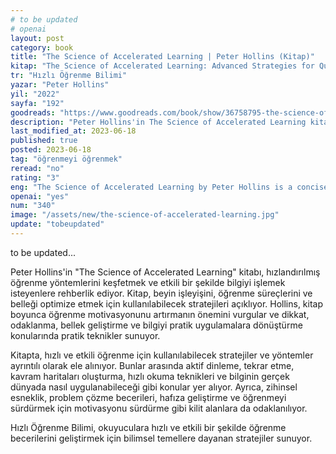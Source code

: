 ```yaml
---
# to be updated
# openai
layout: post
category: book
title: "The Science of Accelerated Learning | Peter Hollins (Kitap)"
kitap: "The Science of Accelerated Learning: Advanced Strategies for Quicker Comprehension, Greater Retention, and Systematic Expertise"
tr: "Hızlı Öğrenme Bilimi"
yazar: "Peter Hollins"
yil: "2022"
sayfa: "192"
goodreads: "https://www.goodreads.com/book/show/36758795-the-science-of-accelerated-learning"
description: "Peter Hollins'in The Science of Accelerated Learning kitabı, bilimsel temellere dayanan stratejilerle öğrenme sürecini hızlandırmayı ve bilgiyi etkili bir şekilde işlemeyi amaçlıyor."
last_modified_at: 2023-06-18
published: true
posted: 2023-06-18
tag: "öğrenmeyi öğrenmek"
reread: "no"
rating: "3"
eng: "The Science of Accelerated Learning by Peter Hollins is a concise guide that offers evidence-based strategies to enhance learning, improve memory, and increase focus, providing practical tools for effective information processing and application."
openai: "yes"
num: "340"
image: "/assets/new/the-science-of-accelerated-learning.jpg"
update: "tobeupdated"
---
```


to be updated...

Peter Hollins'in "The Science of Accelerated Learning" kitabı, hızlandırılmış öğrenme yöntemlerini keşfetmek ve etkili bir şekilde bilgiyi işlemek isteyenlere rehberlik ediyor. Kitap, beyin işleyişini, öğrenme süreçlerini ve belleği optimize etmek için kullanılabilecek stratejileri açıklıyor. Hollins, kitap boyunca öğrenme motivasyonunu artırmanın önemini vurgular ve dikkat, odaklanma, bellek geliştirme ve bilgiyi pratik uygulamalara dönüştürme konularında pratik teknikler sunuyor.

Kitapta, hızlı ve etkili öğrenme için kullanılabilecek stratejiler ve yöntemler ayrıntılı olarak ele alınıyor. Bunlar arasında aktif dinleme, tekrar etme, kavram haritaları oluşturma, hızlı okuma teknikleri ve bilginin gerçek dünyada nasıl uygulanabileceği gibi konular yer alıyor. Ayrıca, zihinsel esneklik, problem çözme becerileri, hafıza geliştirme ve öğrenmeyi sürdürmek için motivasyonu sürdürme gibi kilit alanlara da odaklanılıyor.

Hızlı Öğrenme Bilimi, okuyuculara hızlı ve etkili bir şekilde öğrenme becerilerini geliştirmek için bilimsel temellere dayanan stratejiler sunuyor.
